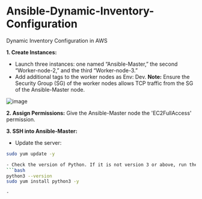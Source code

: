# Ansible-Dynamic-Inventory-Configuration
Dynamic Inventory Configuration in AWS

**1. Create Instances:**
- Launch three instances: one named “Ansible-Master,” the second “Worker-node-2,” and the third “Worker-node-3.”
- Add additional tags to the worker nodes as Env: Dev.
  **Note:** Ensure the Security Group (SG) of the worker nodes allows TCP traffic from the SG of the Ansible-Master node.

![image](https://github.com/user-attachments/assets/4cf67fb4-5e01-4b05-9d4d-9fc7af5665bb)

**2. Assign Permissions:**
Give the Ansible-Master node the 'EC2FullAccess' permission.

**3. SSH into Ansible-Master:**
- Update the server:
```bash
sudo yum update -y

- Check the version of Python. If it is not version 3 or above, run the following command to install it:
```bash
python3 --version
sudo yum install python3 -y

- 

